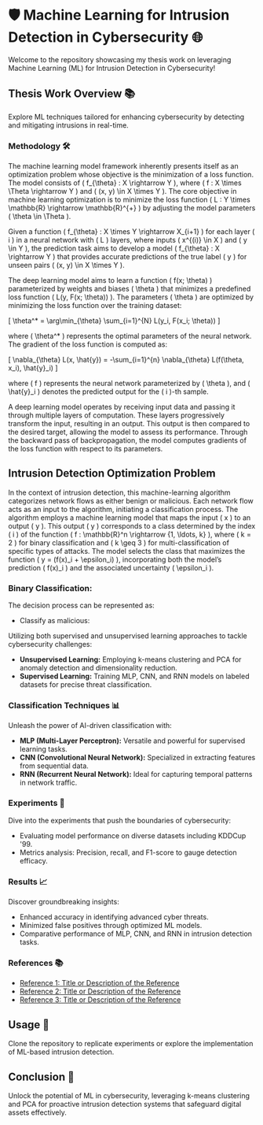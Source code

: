 # 🛡️ Machine Learning for Intrusion Detection in Cybersecurity 🌐

Welcome to the repository showcasing my thesis work on leveraging Machine Learning (ML) for Intrusion Detection in Cybersecurity!

## Thesis Work Overview 📚

Explore ML techniques tailored for enhancing cybersecurity by detecting and mitigating intrusions in real-time.

### Methodology 🛠️

The machine learning model framework inherently presents itself as an optimization problem whose objective is the minimization of a loss function. The model consists of \( f_{\theta} : X \rightarrow Y \), where \( f : X \times \Theta \rightarrow Y \) and \( (x, y) \in X \times Y \). The core objective in machine learning optimization is to minimize the loss function \( L : Y \times \mathbb{R} \rightarrow \mathbb{R}^{+} \) by adjusting the model parameters \( \theta \in \Theta \).

Given a function \( f_{\theta} : X \times Y \rightarrow X_{i+1} \) for each layer \( i \) in a neural network with \( L \) layers, where inputs \( x^{(i)} \in X \) and \( y \in Y \), the prediction task aims to develop a model \( f_{\theta} : X \rightarrow Y \) that provides accurate predictions of the true label \( y \) for unseen pairs \( (x, y) \in X \times Y \).

The deep learning model aims to learn a function \( f(x; \theta) \) parameterized by weights and biases \( \theta \) that minimizes a predefined loss function \( L(y, F(x; \theta)) \). The parameters \( \theta \) are optimized by minimizing the loss function over the training dataset:

\[ \theta^* = \arg\min_{\theta} \sum_{i=1}^{N} L(y_i, F(x_i; \theta)) \]

where \( \theta^* \) represents the optimal parameters of the neural network. The gradient of the loss function is computed as:

\[ \nabla_{\theta} L(x, \hat{y}) = -\sum_{i=1}^{n} \nabla_{\theta} L(f(\theta, x_i), \hat{y}_i) \]

where \( f \) represents the neural network parameterized by \( \theta \), and \( \hat{y}_i \) denotes the predicted output for the \( i \)-th sample.

A deep learning model operates by receiving input data and passing it through multiple layers of computation. These layers progressively transform the input, resulting in an output. This output is then compared to the desired target, allowing the model to assess its performance. Through the backward pass of backpropagation, the model computes gradients of the loss function with respect to its parameters.

## Intrusion Detection Optimization Problem

In the context of intrusion detection, this machine-learning algorithm categorizes network flows as either benign or malicious. Each network flow acts as an input to the algorithm, initiating a classification process. The algorithm employs a machine learning model that maps the input \( x \) to an output \( y \). This output \( y \) corresponds to a class determined by the index \( i \) of the function \( f : \mathbb{R}^n \rightarrow \{1, \ldots, k\} \), where \( k = 2 \) for binary classification and \( k \geq 3 \) for multi-classification of specific types of attacks. The model selects the class that maximizes the function \( y = (f(x)_i + \epsilon_i) \), incorporating both the model’s prediction \( f(x)_i \) and the associated uncertainty \( \epsilon_i \).

### Binary Classification:

The decision process can be represented as:

- Classify as malicious:


Utilizing both supervised and unsupervised learning approaches to tackle cybersecurity challenges:

- **Unsupervised Learning:** Employing k-means clustering and PCA for anomaly detection and dimensionality reduction.
- **Supervised Learning:** Training MLP, CNN, and RNN models on labeled datasets for precise threat classification.


### Classification Techniques 📊

Unleash the power of AI-driven classification with:

- **MLP (Multi-Layer Perceptron):** Versatile and powerful for supervised learning tasks.
- **CNN (Convolutional Neural Network):** Specialized in extracting features from sequential data.
- **RNN (Recurrent Neural Network):** Ideal for capturing temporal patterns in network traffic.

### Experiments 🧪

Dive into the experiments that push the boundaries of cybersecurity:

- Evaluating model performance on diverse datasets including KDDCup '99.
- Metrics analysis: Precision, recall, and F1-score to gauge detection efficacy.

### Results 📈

Discover groundbreaking insights:

- Enhanced accuracy in identifying advanced cyber threats.
- Minimized false positives through optimized ML models.
- Comparative performance of MLP, CNN, and RNN in intrusion detection tasks.

### References 📚

- [Reference 1: Title or Description of the Reference](link)
- [Reference 2: Title or Description of the Reference](link)
- [Reference 3: Title or Description of the Reference](link)

## Usage 🚀

Clone the repository to replicate experiments or explore the implementation of ML-based intrusion detection.

## Conclusion 🌟

Unlock the potential of ML in cybersecurity, leveraging k-means clustering and PCA for proactive intrusion detection systems that safeguard digital assets effectively.

